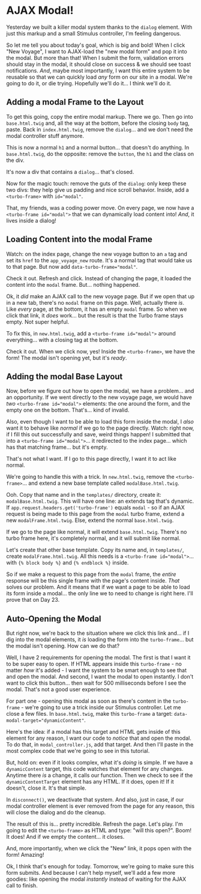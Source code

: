 # AJAX Modal!

Yesterday we built a killer modal system thanks to the `dialog` element. With just
this markup and a small Stimulus controller, I'm feeling dangerous.

So let me tell you about today's goal, which is big and bold! When I click
"New Voyage", I want to AJAX-load the "new modal form" and pop it into the modal.
But more than that! When I submit the form, validation errors should stay in the
modal, it should close on success & we should see toast notifications. *And*,
maybe most importantly, I want this entire system to be reusable so that we can
quickly load *any* form on our site in a modal. We're going to do it, or
die trying. Hopefully we'll do it... I think we'll do it.

## Adding a modal Frame to the Layout

To get this going, copy the entire modal markup. There we go. Then go into
`base.html.twig` and, all the way at the bottom, before the closing `body` tag,
paste. Back in `index.html.twig`, remove the `dialog`... and we don't need the modal
controller stuff anymore.

This is now a normal `h1` and a normal button... that doesn't do anything. In
`base.html.twig`, do the opposite: remove the `button`, the `h1` and the class on
the div.

It's now a div that contains a `dialog`... that's closed.

Now for the magic touch: remove the guts of the `dialog`: only keep these two
divs: they help give us padding and nice scroll behavior. Inside, add a
`<turbo-frame>` with `id="modal"`.

That, my friends, was a coding power move. On every page, we now have a
`<turbo-frame id="modal">` that we can dynamically load content into! *And*,
it lives inside a dialog!

## Loading Content into the modal Frame

Watch: on the index page, change the new voyage button to an `a` tag and set its
`href` to the  `app_voyage_new` route. It's a normal tag that would take us to that
page. But now add `data-turbo-frame="modal"`.

Check it out. Refresh and click. Instead of changing the page, it loaded the
content into the `modal` frame. But... nothing happened.

Ok, it *did* make an AJAX call to the new voyage page. But if we open that up
in a new tab, there's no `modal` frame on this page. Well, actually there *is*.
Like *every* page, at the bottom, it has an empty `modal` frame. So when
we click that link, it *does* work... but the result is that the Turbo frame stays
empty. Not super helpful.

To fix this, in `new.html.twig`, add a `<turbo-frame id="modal">` around everything...
with a closing tag at the bottom.

Check it out. When we click now, yes! Inside the `<turbo-frame>`, we have the
form! The modal isn't opening yet, but it's *ready*.

## Adding the modal Base Layout

Now, before we figure out how to open the modal, we have a problem... and an
opportunity. If we went directly to the new voyage page, we would have *two*
`<turbo-frame id="modal">` elements: the one around the form, and the
empty one on the bottom. That's... kind of invalid.

Also, even though I want to be able to load this form inside the modal, I *also*
want it to behave like *normal* if we go to the page directly. Watch: right now,
if I fill this out successfully and save, weird things happen! I submitted that into
a `<turbo-frame id="modal">`... it redirected to the index page... which has that
matching frame... but it's empty.

That's not what I want. If I go to this page directly, I want it to act like normal.

We're going to handle this with a trick. In `new.html.twig`, remove the `<turbo-frame>`...
and extend a new base template called `modalBase.html.twig`.

Ooh. Copy that name and in the `templates/` directory, create it: `modalBase.html.twig`.
This will have one line: an extends tag that's dynamic. If
`app.request.headers.get('turbo-frame')` equals `modal` - so if an AJAX request is
being made to this page from the `modal` turbo frame, extend a new
`modalFrame.html.twig`. Else, extend the normal `base.html.twig`.

If we go to the page like normal, it will extend `base.html.twig`. There's
no turbo frame here, it's completely normal, and it will submit like normal.

Let's create that other base template. Copy its name and, in `templates/`,
create `modalFrame.html.twig`. All this needs is a `<turbo-frame id="modal">`...
with `{% block body %}` and `{% endblock %}` inside.

So if we make a request to this page from the `modal` frame, the *entire* response
will be this single frame with the page's content inside.
*That* solves our problem. And it means that if we want a page to be able to load
its form inside a modal... the only line we to need to change is right here.
I'll prove that on Day 23.

## Auto-Opening the Modal

But right now, we're back to the situation where we click this link and... if I 
dig into the modal elements, it *is* loading the form into the `turbo-frame`...
but the modal isn't opening. How can we do that?

Well, I have 2 requirements for opening the modal. The first is that I want it
to be super easy to open. If HTML appears inside this `turbo-frame` - no matter
*how* it's added - I want the system to be smart enough to see that and open the
modal. And second, I want the modal to open instantly. I don't want to click this
button... then wait for 500 milliseconds before I see the modal. That's not
a good user experience.

For part one - opening this modal as soon as there's content in the `turbo-frame` -
we're going to use a trick inside our Stimulus controller. Let me close a few
files. In `base.html.twig`, make this `turbo-frame` a target:
`data-modal-target="dynamicContent"`.

Here's the idea: if a modal has this target and HTML gets inside of this element
for any reason, I want our code to *notice* that and open the modal. To do that,
in `modal_controller.js`, add that target. And then I'll paste in the most
complex code that we're going to see in this tutorial.

But, hold on: even if it looks complex, what it's *doing* is simple. If we
have a `dynamicContent` target, this code watches that element for any changes.
Anytime there *is* a change, it calls our function. Then we check to see if
the `dynamicContentTarget` element has any HTML. If it does, open it! If it
doesn't, close it. It's that simple.

In `disconnect()`, we deactivate that system. And also, just in case, if
our modal controller element is ever removed from the page for any reason, this
will close the dialog and do the cleanup.

The result of this is... pretty incredible. Refresh the page. Let's play. I'm going
to edit the `<turbo-frame>` as HTML and type: "will this open?". Boom! It does!
And if we empty the content... it closes.

And, more importantly, when we click the "New" link, it pops open with the form!
Amazing!

Ok, I think that's enough for today. Tomorrow, we're going to make sure this form
submits. And because I can't help myself, we'll add a few more goodies: like
opening the modal *instantly* instead of waiting for the AJAX call to finish.
